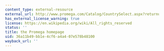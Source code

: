 ```yaml
---
content_type: external-resource
external_url: http://www.promega.com/Catalog/CountrySelect.aspx?returnurl=/default.asp
has_external_license_warning: true
license: https://en.wikipedia.org/wiki/All_rights_reserved
status: ''
title: the Promega homepage
uid: 36a11b49-bb1e-4cf6-a4a4-07e578b48100
wayback_url: ''
---
```

